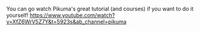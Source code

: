 You can go watch Pikuma's great tutorial (and courses) if you want to do it yourself!
https://www.youtube.com/watch?v=XfZ6WrV5Z7Y&t=5923s&ab_channel=pikuma
